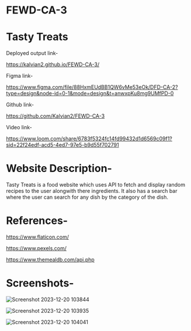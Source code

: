 ﻿# FEWD-CA-3

# Tasty Treats

Deployed output link-

https://kalvian2.github.io/FEWD-CA-3/

Figma link-

https://www.figma.com/file/88HxmEUdBB1QW6vMe53eOk/DFD-CA-2?type=design&node-id=0-1&mode=design&t=anwxpKu8mg9UMfPD-0

Github link-

https://github.com/Kalvian2/FEWD-CA-3

Video link-

https://www.loom.com/share/6783f5324fc14fd99432d1d6569c09f1?sid=22f24edf-acd5-4ed7-97e5-b9d55f702791

# Website Description-

Tasty Treats is a food website which uses API to fetch and display random recipes to the user alongwith there ingredients. It also has a search bar where the user can search for any dish by the category of the dish.

# References-
https://www.flaticon.com/

https://www.pexels.com/

https://www.themealdb.com/api.php

# Screenshots-

![Screenshot 2023-12-20 103844](https://github.com/Kalvian2/FEWD-CA-3/assets/143924501/5cf343bf-9a3b-4147-a217-cd77d950230b)

![Screenshot 2023-12-20 103935](https://github.com/Kalvian2/FEWD-CA-3/assets/143924501/d1f1caac-a270-4436-b768-0f51a678d949)

![Screenshot 2023-12-20 104041](https://github.com/Kalvian2/FEWD-CA-3/assets/143924501/fde5cead-8098-4de4-a2ed-22bb03c23475)





